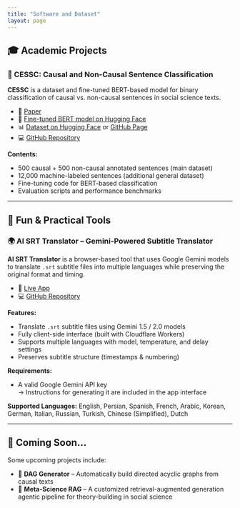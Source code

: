 ```yaml
---
title: "Software and Dataset"
layout: page
---
```


## 🎓 Academic Projects

### 🧪 CESSC: Causal and Non-Causal Sentence Classification

**CESSC** is a dataset and fine-tuned BERT-based model for binary classification of causal vs. non-causal sentences in social science texts.

- 📄 [Paper](https://www.cambridge.org/core/journals/research-synthesis-methods/article/capturing-causal-claims-a-finetuned-text-mining-model-for-extracting-causal-sentences-from-social-science-papers/E76E6EFB3373DE4FE6D9DCDB56271CEE?utm_campaign=shareaholic&utm_medium=copy_link&utm_source=bookmark)  
- 🧠 [Fine-tuned BERT model on Hugging Face](https://huggingface.co/rasoultilburg/ssc_bert)  
- 📊 [Dataset on Hugging Face](https://huggingface.co/datasets/rasoultilburg/ssc) or [GitHub Page](https://github.com/rasoulnorouzi/cessc/tree/main/datasets)  
- 💻 [GitHub Repository](https://github.com/rasoulnorouzi/cessc)

**Contents:**
- 500 causal + 500 non-causal annotated sentences (main dataset)
- 12,000 machine-labeled sentences (additional general dataset)
- Fine-tuning code for BERT-based classification
- Evaluation scripts and performance benchmarks

---

## 🧪 Fun & Practical Tools

### 🌍 AI SRT Translator – Gemini-Powered Subtitle Translator

**AI SRT Translator** is a browser-based tool that uses Google Gemini models to translate `.srt` subtitle files into multiple languages while preserving the original format and timing.

- 🔗 [Live App](https://dry-disk-f14d.rasoulnorouzi.workers.dev/)  
- 💻 [GitHub Repository](https://github.com/rasoulnorouzi/srt-ai-translator)

**Features:**
- Translate `.srt` subtitle files using Gemini 1.5 / 2.0 models
- Fully client-side interface (built with Cloudflare Workers)
- Supports multiple languages with model, temperature, and delay settings
- Preserves subtitle structure (timestamps & numbering)

**Requirements:**
- A valid Google Gemini API key  
  → Instructions for generating it are included in the app interface

**Supported Languages:**
English, Persian, Spanish, French, Arabic, Korean, German, Italian, Russian, Turkish, Chinese (Simplified), Dutch

---

## 🧪 Coming Soon...

Some upcoming projects include:

- 🧭 **DAG Generator** – Automatically build directed acyclic graphs from causal texts  
- 🧠 **Meta-Science RAG** – A customized retrieval-augmented generation agentic pipeline for theory-building in social science  
